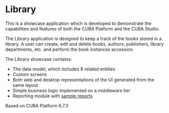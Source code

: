 # Library

This is a showcase application which is developed to demonstrate the capabilities and features of both the CUBA Platform and the CUBA Studio.

The Library application is designed to keep a track of the books stored in a library. A user can create, edit and delete books, authors, publishers, library departments, etc. and perform the book instances accession.  

The Library showcase contains: 

-	The data model, which includes 8 related entities
-	Custom screens
-	Both web and desktop representations of the UI generated from the same layout
-	Simple business logic implemented on a middleware tier
-	Reporting module with [sample reports](https://doc.cuba-platform.com/reporting-latest/example_xls.html)

Based on CUBA Platform 6.7.3
